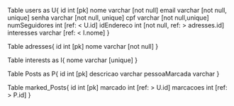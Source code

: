 Table users as U{
  id int [pk]
  nome varchar [not null]
  email varchar [not null, unique]
  senha varchar [not null, unique]
  cpf varchar [not null,unique]
  numSeguidores int [ref: < U.id]
  idEndereco int [not null, ref: > adresses.id]
  interesses varchar [ref: < I.nome]
}

Table adresses{
  id int [pk]
  nome varchar [not null]
}

Table interests as I{
  nome varchar [unique]
}

Table Posts as P{
  id int [pk]
  descricao varchar
  pessoaMarcada varchar
}

Table marked_Posts{
  id int [pk]
  marcado int [ref: > U.id]
  marcacoes int [ref: > P.id] 
}

